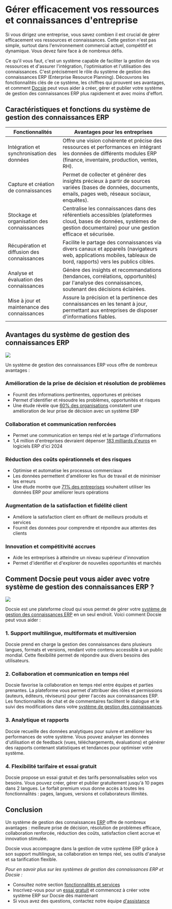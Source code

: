 # Gérer efficacement vos ressources et connaissances d'entreprise

Si vous dirigez une entreprise, vous savez combien il est crucial de gérer efficacement vos ressources et connaissances. Cette gestion n'est pas simple, surtout dans l'environnement commercial actuel, compétitif et dynamique. Vous devez faire face à de nombreux défis.

Ce qu'il vous faut, c'est un système capable de faciliter la gestion de vos ressources et d'assurer l'intégration, l'optimisation et l'utilisation des connaissances. C'est précisément le rôle du système de gestion des connaissances ERP (Enterprise Resource Planning). Découvrons les fonctionnalités clés de ce système, les chiffres qui prouvent ses avantages, et comment [Docsie](https://www.docsie.io/) peut vous aider à créer, gérer et publier votre système de gestion des connaissances ERP plus rapidement et avec moins d'effort.

## Caractéristiques et fonctions du système de gestion des connaissances ERP

|Fonctionnalités|Avantages pour les entreprises|
|-|-|
|Intégration et synchronisation des données|Offre une vision cohérente et précise des ressources et performances en intégrant les données de différents modules ERP (finance, inventaire, production, ventes, RH).|
|Capture et création de connaissances|Permet de collecter et générer des insights précieux à partir de sources variées (bases de données, documents, emails, pages web, réseaux sociaux, enquêtes).|
|Stockage et organisation des connaissances|Centralise les connaissances dans des référentiels accessibles (plateformes cloud, bases de données, systèmes de gestion documentaire) pour une gestion efficace et sécurisée.|
|Récupération et diffusion des connaissances|Facilite le partage des connaissances via divers canaux et appareils (navigateurs web, applications mobiles, tableaux de bord, rapports) vers les publics cibles.|
|Analyse et évaluation des connaissances|Génère des insights et recommandations (tendances, corrélations, opportunités) par l'analyse des connaissances, soutenant des décisions éclairées.|
|Mise à jour et maintenance des connaissances|Assure la précision et la pertinence des connaissances en les tenant à jour, permettant aux entreprises de disposer d'informations fiables.|

## Avantages du système de gestion des connaissances ERP

![](https://cdn.docsie.io/workspace_PfNzfGj3YfKKtTO4T/doc_QiqgSuNoJpspcExF3/file_l2Mq18FP5mtav3Rpz/image4.png)

Un système de gestion des connaissances ERP vous offre de nombreux avantages :

### Amélioration de la prise de décision et résolution de problèmes

- Fournit des informations pertinentes, opportunes et précises
- Permet d'identifier et résoudre les problèmes, opportunités et risques
- Une étude révèle que [60% des organisations](https://www.architectureandgovernance.com/applications-technology/sixty-percent-of-businesses-in-survey-have-already-implemented-an-erp-system/) constatent une amélioration de leur prise de décision avec un système ERP

### Collaboration et communication renforcées

- Permet une communication en temps réel et le partage d'informations
- 1,4 million d'entreprises devraient dépenser [183 milliards d'euros](https://www.bluelinkerp.com/blog/must-know-erp-statistics-trends/#:~:text=ERP%20Market%20Share%20(Statistics)&text=The%20global%20ERP%20market%20has,on%20ERP%20software%20in%202024.) en logiciels ERP d'ici 2024

### Réduction des coûts opérationnels et des risques

- Optimise et automatise les processus commerciaux
- Les données permettent d'améliorer les flux de travail et de minimiser les erreurs
- Une étude montre que [71% des entreprises](https://www.bluelinkerp.com/blog/must-know-erp-statistics-trends/#:~:text=ERP%20Market%20Share%20(Statistics)&text=The%20global%20ERP%20market%20has,on%20ERP%20software%20in%202024.') souhaitent utiliser les données ERP pour améliorer leurs opérations

### Augmentation de la satisfaction et fidélité client

- Améliore la satisfaction client en offrant de meilleurs produits et services
- Fournit des données pour comprendre et répondre aux attentes des clients

### Innovation et compétitivité accrues

- Aide les entreprises à atteindre un niveau supérieur d'innovation
- Permet d'identifier et d'explorer de nouvelles opportunités et marchés

## Comment Docsie peut vous aider avec votre système de gestion des connaissances ERP ?

![](https://cdn.docsie.io/workspace_PfNzfGj3YfKKtTO4T/doc_QiqgSuNoJpspcExF3/file_PrQtCfwgYTP3usd7q/image3.png)

Docsie est une plateforme cloud qui vous permet de gérer votre [système de gestion des connaissances ERP](https://site.docsie.io/enterprise-documentation) en un seul endroit. Voici comment Docsie peut vous aider :

### 1. Support multilingue, multiformats et multiversion

Docsie prend en charge la gestion des connaissances dans plusieurs langues, formats et versions, rendant votre contenu accessible à un public mondial. Cette flexibilité permet de répondre aux divers besoins des utilisateurs.

### 2. Collaboration et communication en temps réel

Docsie favorise la collaboration en temps réel entre équipes et parties prenantes. La plateforme vous permet d'attribuer des rôles et permissions (auteurs, éditeurs, réviseurs) pour gérer l'accès aux connaissances ERP. Les fonctionnalités de chat et de commentaires facilitent le dialogue et le suivi des modifications dans votre [système de gestion des connaissances](https://site.docsie.io/quick-deploy-managed-knowledge-portals).

### 3. Analytique et rapports

Docsie recueille des données analytiques pour suivre et améliorer les performances de votre système. Vous pouvez analyser les données d'utilisation et de feedback (vues, téléchargements, évaluations) et générer des rapports contenant statistiques et tendances pour optimiser votre système.

### 4. Flexibilité tarifaire et essai gratuit

Docsie propose un essai gratuit et des tarifs personnalisables selon vos besoins. Vous pouvez créer, gérer et publier gratuitement jusqu'à 10 pages dans 2 langues. Le forfait premium vous donne accès à toutes les fonctionnalités : pages, langues, versions et collaborateurs illimités.

## Conclusion

Un système de gestion des connaissances [ERP](https://www.vacker360.com/custom-erp-software/) offre de nombreux avantages : meilleure prise de décision, résolution de problèmes efficace, collaboration renforcée, réduction des coûts, satisfaction client accrue et innovation stimulée.

Docsie vous accompagne dans la gestion de votre système ERP grâce à son support multilingue, sa collaboration en temps réel, ses outils d'analyse et sa tarification flexible.

*Pour en savoir plus sur les systèmes de gestion des connaissances ERP et Docsie :*

- Consultez notre section [fonctionnalités et services](https://www.docsie.io/)
- Inscrivez-vous pour un [essai gratuit](https://app.docsie.io/login/#/register?utm=li-5/) et commencez à créer votre système ERP sur Docsie dès maintenant
- Si vous avez des questions, contactez notre équipe [d'assistance](https://www.docsie.io/demo/)